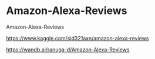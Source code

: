 # Amazon-Alexa-Reviews
Amazon-Alexa-Reviews

https://www.kaggle.com/sid321axn/amazon-alexa-reviews

https://wandb.ai/ranuga-d/Amazon-Alexa-Reviews
